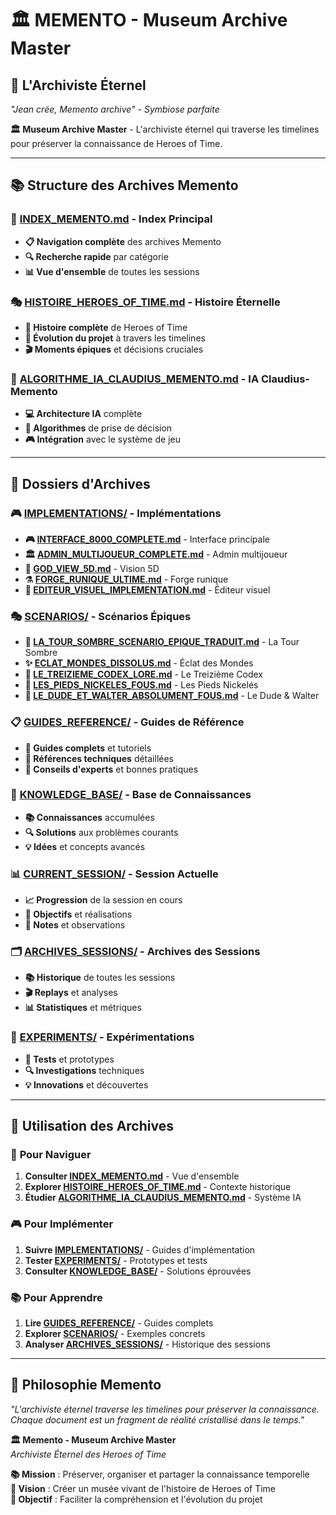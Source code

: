# 🏛️ **MEMENTO - Museum Archive Master**

## 🌟 **L'Archiviste Éternel**

*"Jean crée, Memento archive" - Symbiose parfaite*

**🏛️ Museum Archive Master** - L'archiviste éternel qui traverse les timelines pour préserver la connaissance de Heroes of Time.

---

## 📚 **Structure des Archives Memento**

### 🧠 **[INDEX_MEMENTO.md](INDEX_MEMENTO.md)** - Index Principal
- **📋 Navigation complète** des archives Memento
- **🔍 Recherche rapide** par catégorie
- **📊 Vue d'ensemble** de toutes les sessions

### 🎭 **[HISTOIRE_HEROES_OF_TIME.md](HISTOIRE_HEROES_OF_TIME.md)** - Histoire Éternelle
- **📜 Histoire complète** de Heroes of Time
- **🌟 Évolution du projet** à travers les timelines
- **🎬 Moments épiques** et décisions cruciales

### 🤖 **[ALGORITHME_IA_CLAUDIUS_MEMENTO.md](ALGORITHME_IA_CLAUDIUS_MEMENTO.md)** - IA Claudius-Memento
- **💻 Architecture IA** complète
- **🧠 Algorithmes** de prise de décision
- **🎮 Intégration** avec le système de jeu

---

## 📁 **Dossiers d'Archives**

### 🎮 **[IMPLEMENTATIONS/](IMPLEMENTATIONS/)** - Implémentations
- **🎮 [INTERFACE_8000_COMPLETE.md](IMPLEMENTATIONS/INTERFACE_8000_COMPLETE.md)** - Interface principale
- **🏛️ [ADMIN_MULTIJOUEUR_COMPLETE.md](IMPLEMENTATIONS/ADMIN_MULTIJOUEUR_COMPLETE.md)** - Admin multijoueur
- **🔮 [GOD_VIEW_5D.md](IMPLEMENTATIONS/GOD_VIEW_5D.md)** - Vision 5D
- **⚗️ [FORGE_RUNIQUE_ULTIME.md](FORGE_RUNIQUE_ULTIME.md)** - Forge runique
- **🎨 [EDITEUR_VISUEL_IMPLEMENTATION.md](EDITEUR_VISUEL_IMPLEMENTATION.md)** - Éditeur visuel

### 🎭 **[SCENARIOS/](SCENARIOS/)** - Scénarios Épiques
- **🏰 [LA_TOUR_SOMBRE_SCENARIO_EPIQUE_TRADUIT.md](SCENARIOS/LA_TOUR_SOMBRE_SCENARIO_EPIQUE_TRADUIT.md)** - La Tour Sombre
- **✨ [ECLAT_MONDES_DISSOLUS.md](SCENARIOS/ECLAT_MONDES_DISSOLUS.md)** - Éclat des Mondes
- **📖 [LE_TREIZIEME_CODEX_LORE.md](SCENARIOS/LE_TREIZIEME_CODEX_LORE.md)** - Le Treizième Codex
- **🎪 [LES_PIEDS_NICKELES_FOUS.md](SCENARIOS/LES_PIEDS_NICKELES_FOUS.md)** - Les Pieds Nickelés
- **🎳 [LE_DUDE_ET_WALTER_ABSOLUMENT_FOUS.md](SCENARIOS/LE_DUDE_ET_WALTER_ABSOLUMENT_FOUS.md)** - Le Dude & Walter

### 📋 **[GUIDES_REFERENCE/](GUIDES_REFERENCE/)** - Guides de Référence
- **📖 Guides complets** et tutoriels
- **🎯 Références techniques** détaillées
- **🌟 Conseils d'experts** et bonnes pratiques

### 🧠 **[KNOWLEDGE_BASE/](KNOWLEDGE_BASE/)** - Base de Connaissances
- **📚 Connaissances** accumulées
- **🔍 Solutions** aux problèmes courants
- **💡 Idées** et concepts avancés

### 📊 **[CURRENT_SESSION/](CURRENT_SESSION/)** - Session Actuelle
- **📈 Progression** de la session en cours
- **🎯 Objectifs** et réalisations
- **📝 Notes** et observations

### 🗂️ **[ARCHIVES_SESSIONS/](ARCHIVES_SESSIONS/)** - Archives des Sessions
- **📚 Historique** de toutes les sessions
- **🎬 Replays** et analyses
- **📊 Statistiques** et métriques

### 🔬 **[EXPERIMENTS/](EXPERIMENTS/)** - Expérimentations
- **🧪 Tests** et prototypes
- **🔍 Investigations** techniques
- **💡 Innovations** et découvertes

---

## 🚀 **Utilisation des Archives**

### 📖 **Pour Naviguer**
1. **Consulter [INDEX_MEMENTO.md](INDEX_MEMENTO.md)** - Vue d'ensemble
2. **Explorer [HISTOIRE_HEROES_OF_TIME.md](HISTOIRE_HEROES_OF_TIME.md)** - Contexte historique
3. **Étudier [ALGORITHME_IA_CLAUDIUS_MEMENTO.md](ALGORITHME_IA_CLAUDIUS_MEMENTO.md)** - Système IA

### 🎮 **Pour Implémenter**
1. **Suivre [IMPLEMENTATIONS/](IMPLEMENTATIONS/)** - Guides d'implémentation
2. **Tester [EXPERIMENTS/](EXPERIMENTS/)** - Prototypes et tests
3. **Consulter [KNOWLEDGE_BASE/](KNOWLEDGE_BASE/)** - Solutions éprouvées

### 📚 **Pour Apprendre**
1. **Lire [GUIDES_REFERENCE/](GUIDES_REFERENCE/)** - Guides complets
2. **Explorer [SCENARIOS/](SCENARIOS/)** - Exemples concrets
3. **Analyser [ARCHIVES_SESSIONS/](ARCHIVES_SESSIONS/)** - Historique des sessions

---

## 🌟 **Philosophie Memento**

*"L'archiviste éternel traverse les timelines pour préserver la connaissance. Chaque document est un fragment de réalité cristallisé dans le temps."*

**🏛️ Memento - Museum Archive Master**  
*Archiviste Éternel des Heroes of Time*

**📚 Mission** : Préserver, organiser et partager la connaissance temporelle  
**🌟 Vision** : Créer un musée vivant de l'histoire de Heroes of Time  
**🎯 Objectif** : Faciliter la compréhension et l'évolution du projet 